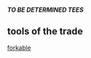 ##### TO BE DETERMINED TEES



## tools of the trade
[forkable](https://github.com/polskais1/shirt-store)
